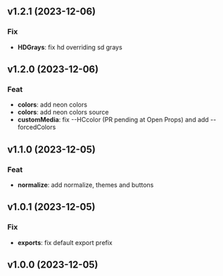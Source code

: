 ## v1.2.1 (2023-12-06)

### Fix

- **HDGrays**: fix hd overriding sd grays

## v1.2.0 (2023-12-06)

### Feat

- **colors**: add neon colors
- **colors**: add neon colors source
- **customMedia**: fix --HCcolor (PR pending at Open Props) and add --forcedColors

## v1.1.0 (2023-12-05)

### Feat

- **normalize**: add normalize, themes and buttons

## v1.0.1 (2023-12-05)

### Fix

- **exports**: fix default export prefix

## v1.0.0 (2023-12-05)
